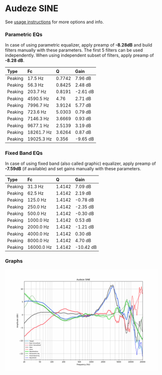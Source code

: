 # Audeze SINE
See [usage instructions](https://github.com/jaakkopasanen/AutoEq#usage) for more options and info.

### Parametric EQs
In case of using parametric equalizer, apply preamp of **-8.28dB** and build filters manually
with these parameters. The first 5 filters can be used independently.
When using independent subset of filters, apply preamp of **-8.28 dB**.

| Type    | Fc         |      Q | Gain     |
|:--------|:-----------|:-------|:---------|
| Peaking | 17.5 Hz    | 0.7742 | 7.96 dB  |
| Peaking | 56.3 Hz    | 0.8425 | 2.48 dB  |
| Peaking | 203.7 Hz   | 0.8191 | -2.61 dB |
| Peaking | 4590.5 Hz  | 4.76   | 2.71 dB  |
| Peaking | 7996.7 Hz  | 3.9124 | 5.77 dB  |
| Peaking | 723.6 Hz   | 5.0303 | 0.79 dB  |
| Peaking | 7146.3 Hz  | 3.6669 | 0.93 dB  |
| Peaking | 9677.1 Hz  | 2.5139 | 3.19 dB  |
| Peaking | 18261.7 Hz | 3.6264 | 0.87 dB  |
| Peaking | 19025.3 Hz | 0.356  | -9.65 dB |

### Fixed Band EQs
In case of using fixed band (also called graphic) equalizer, apply preamp of **-7.59dB**
(if available) and set gains manually with these parameters.

| Type    | Fc         |      Q | Gain      |
|:--------|:-----------|:-------|:----------|
| Peaking | 31.3 Hz    | 1.4142 | 7.09 dB   |
| Peaking | 62.5 Hz    | 1.4142 | 2.19 dB   |
| Peaking | 125.0 Hz   | 1.4142 | -0.78 dB  |
| Peaking | 250.0 Hz   | 1.4142 | -2.35 dB  |
| Peaking | 500.0 Hz   | 1.4142 | -0.30 dB  |
| Peaking | 1000.0 Hz  | 1.4142 | 0.53 dB   |
| Peaking | 2000.0 Hz  | 1.4142 | -1.21 dB  |
| Peaking | 4000.0 Hz  | 1.4142 | 0.30 dB   |
| Peaking | 8000.0 Hz  | 1.4142 | 4.70 dB   |
| Peaking | 16000.0 Hz | 1.4142 | -10.42 dB |

### Graphs
![](./Audeze%20SINE.png)